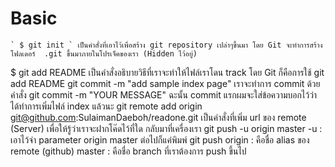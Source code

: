 # Basic
```
` $ git init ` เป็นคำสั่งที่เอาไว้เพื่อสร้าง git repository เปล่าๆขึ้นมา โดย Git จะทำการสร้างโฟลเดอร์  .git ขึ้นมาภายในโปรเจ็คของเรา (Hidden ไว้อยู่) 
```
$ git add README
เป็นคำสั่งอธิบายวิธีที่เราจะทำให้ไฟล์เราโดน track โดย Git ก็คือการใช้ git add README
git commit -m "add sample index page"
เราจะทำการ commit ด้วยคำสั่ง git commit -m "YOUR MESSAGE" ฉะนั้น commit แรกผมจะใส่ข้อความบอกไว้ว่า ได้ทำการเพิ่มไฟล์ index แล้วนะ
git remote add origin git@github.com:SulaimanDaeboh/readone.git
เป็นคำสั่งที่เพิ่ม url ของ remote (Server) เพื่อให้รู้ว่าเราจะฝากโค๊ดไว้ที่ใด
กลับมาที่เครื่องเรา
git push -u origin master
-u : เอาไว้จำ parameter origin master ต่อไปก็แค่พิมพ์ git push
origin : คือชื่อ alias ของ remote (github)
master : คือชื่อ branch ที่เราต้องการ push ขึ้นไป
